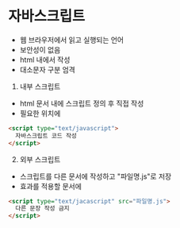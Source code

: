 # 자바스크립트

- 웹 브라우저에서 읽고 실행되는 언어
- 보안성이 없음
- html 내에서 작성
- 대소문자 구분 엄격

1. 내부 스크립트

- html 문서 내에 스크립트 정의 후 직접 작성
- 필요한 위치에

```html
<script type="text/javascript">
  자바스크립트 코드 작성
</script>
```

<!-- type="text/javascript"는 생략 가능 -->

2. 외부 스크립트

- 스크립트를 다른 문서에 작성하고 "파일명.js"로 저장
- 효과를 적용할 문서에

```html
<script type="text/jacascript" src="파일명.js">
  다른 문장 작성 금지
</script>
```
